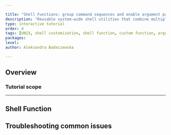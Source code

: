 ```yaml
---

title: "Shell Functions: group command sequences and enable argument passing"
description: "Reusable system-wide shell utilities that combine multiple commands into a single function with dynamic input handling."
type: interactive tutorial
order: 4
tags: [UNIX, shell customization, shell function, custom function, argument, automation, bashrc]
packages: 
level:
author: Aleksandra Badaczewska

---
```


## Overview


### Tutorial scope


----

## Shell Function


## **Troubleshooting common issues**

